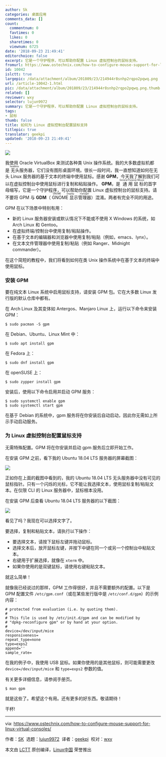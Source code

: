 ```yaml
---
author: Sk
categories: 桌面应用
comments_data: []
count:
  commentnum: 0
  favtimes: 0
  likes: 0
  sharetimes: 0
  viewnum: 6725
date: '2018-09-23 21:49:41'
editorchoice: false
excerpt: 它是一个守护程序，可以帮助你配置 Linux 虚拟控制台的鼠标支持。
fromurl: https://www.ostechnix.com/how-to-configure-mouse-support-for-linux-virtual-consoles/
id: 10042
islctt: true
largepic: /data/attachment/album/201809/23/214944r8snhp2rqpo2pqwq.png
url: /article-10042-1.html
pic: /data/attachment/album/201809/23/214944r8snhp2rqpo2pqwq.png.thumb.jpg
related: []
reviewer: wxy
selector: lujun9972
summary: 它是一个守护程序，可以帮助你配置 Linux 虚拟控制台的鼠标支持。
tags:
- 鼠标
thumb: false
title: 如何为 Linux 虚拟控制台配置鼠标支持
titlepic: true
translator: geekpi
updated: '2018-09-23 21:49:41'
---
```


![](/data/attachment/album/201809/23/214944r8snhp2rqpo2pqwq.png)


我使用 Oracle VirtualBox 来测试各种类 Unix 操作系统。我的大多数虚拟机都是<ruby> 无头 <rt>  headless </rt></ruby>服务器，它们没有图形桌面环境。很长一段时间，我一直想知道如何在无头 Linux 服务器的基于文本的终端中使用鼠标。感谢 **GPM**，今天我了解到我们可以在虚拟控制台中使用鼠标进行复制和粘贴操作。 **GPM**，是<ruby> 通用鼠标 <rt>  General Purpose Mouse </rt></ruby>的首字母缩写，它是一个守护程序，可以帮助你配置 Linux 虚拟控制台的鼠标支持。请不要将 GPM 与 **GDM**（<ruby> GNOME 显示管理器 <rt>  GNOME Display manager </rt></ruby>）混淆。两者有完全不同的用途。


GPM 在以下场景中特别有用：


* 新的 Linux 服务器安装或默认情况下不能或不使用 X Windows 的系统，如 Arch Linux 和 Gentoo。
* 在虚拟终端/控制台中使用复制/粘贴操作。
* 在基于文本的编辑器和浏览器中使用复制/粘贴（例如，emacs、lynx）。
* 在文本文件管理器中使用复制/粘贴（例如 Ranger、Midnight commander）。


在这个简短的教程中，我们将看到如何在类 Unix 操作系统中在基于文本的终端中使用鼠标。


### 安装 GPM


要在纯文本 Linux 系统中启用鼠标支持，请安装 GPM 包。它在大多数 Linux 发行版的默认仓库中都有。


在 Arch Linux 及其变体如 Antergos、Manjaro Linux 上，运行以下命令来安装 GPM：



```
$ sudo pacman -S gpm
```

在 Debian、Ubuntu、Linux Mint 中：



```
$ sudo apt install gpm
```

在 Fedora 上：



```
$ sudo dnf install gpm
```

在 openSUSE 上：



```
$ sudo zypper install gpm
```

安装后，使用以下命令启用并启动 GPM 服务：



```
$ sudo systemctl enable gpm
$ sudo systemctl start gpm
```

在基于 Debian 的系统中，gpm 服务将在你安装后自动启动，因此你无需如上所示手动启动服务。


### 为 Linux 虚拟控制台配置鼠标支持


无需特殊配置。GPM 将在你安装并启动 gpm 服务后立即开始工作。


在安装 GPM 之前，看下我的 Ubuntu 18.04 LTS 服务器的屏幕截图：


![](/data/attachment/album/201809/23/214944gdh4jjm4sdb8lzds.png)


正如你在上面的截图中看到的，我的 Ubuntu 18.04 LTS 无头服务器中没有可见的鼠标指针。只有一个闪烁的光标，它不能让我选择文本，使用鼠标复制/粘贴文本。在仅限 CLI 的 Linux 服务器中，鼠标根本没用。


在安装 GPM 后查看 Ubuntu 18.04 LTS 服务器的以下截图：


![](/data/attachment/album/201809/23/214945j75pgppgj7z55gle.png)


看见了吗？我现在可以选择文字了。


要选择，复制和粘贴文本，请执行以下操作：


* 要选择文本，请按下鼠标左键并拖动鼠标。
* 选择文本后，放开鼠标左键，并按下中键在同一个或另一个控制台中粘贴文本。
* 右键用于扩展选择，就像在 `xterm` 中。
* 如果你使用的是双键鼠标，请使用右键粘贴文本。


就这么简单！


就像我已经说过的那样，GPM 工作得很好，并且不需要额外的配置。以下是 GPM 配置文件 `/etc/gpm.conf`（或在某些发行版中是 `/etc/conf.d/gpm`）的示例内容：



```
# protected from evaluation (i.e. by quoting them).
#
# This file is used by /etc/init.d/gpm and can be modified by
# "dpkg-reconfigure gpm" or by hand at your option.
#
device=/dev/input/mice
responsiveness=
repeat_type=none
type=exps2
append=''
sample_rate=
```

在我的例子中，我使用 USB 鼠标。如果你使用的是其他鼠标，则可能需要更改 `device=/dev/input/mice` 和 `type=exps2` 参数的值。


有关更多详细信息，请参阅手册页。



```
$ man gpm
```

就是这些了。希望这个有用。还有更多的好东西。敬请期待！


干杯!




---


via: <https://www.ostechnix.com/how-to-configure-mouse-support-for-linux-virtual-consoles/>


作者：[SK](https://www.ostechnix.com/author/sk/)  选题：[lujun9972](https://github.com/lujun9972)  译者：[geekpi](https://github.com/geekpi)  校对：[wxy](https://github.com/wxy)


本文由 [LCTT](https://github.com/LCTT/TranslateProject) 原创编译，[Linux中国](https://linux.cn/) 荣誉推出